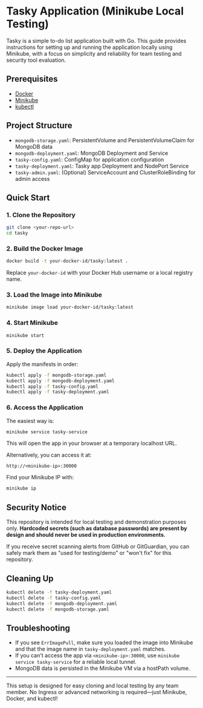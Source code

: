# Tasky Application (Minikube Local Testing)

Tasky is a simple to-do list application built with Go. This guide provides instructions for setting up and running the application locally using Minikube, with a focus on simplicity and reliability for team testing and security tool evaluation.

## Prerequisites
- [Docker](https://docs.docker.com/get-docker/)
- [Minikube](https://minikube.sigs.k8s.io/docs/start/)
- [kubectl](https://kubernetes.io/docs/tasks/tools/install-kubectl/)

## Project Structure
- `mongodb-storage.yaml`: PersistentVolume and PersistentVolumeClaim for MongoDB data
- `mongodb-deployment.yaml`: MongoDB Deployment and Service
- `tasky-config.yaml`: ConfigMap for application configuration
- `tasky-deployment.yaml`: Tasky app Deployment and NodePort Service
- `tasky-admin.yaml`: (Optional) ServiceAccount and ClusterRoleBinding for admin access

## Quick Start

### 1. Clone the Repository
```bash
git clone <your-repo-url>
cd tasky
```

### 2. Build the Docker Image
```bash
docker build -t your-docker-id/tasky:latest .
```
Replace `your-docker-id` with your Docker Hub username or a local registry name.

### 3. Load the Image into Minikube
```bash
minikube image load your-docker-id/tasky:latest
```

### 4. Start Minikube
```bash
minikube start
```

### 5. Deploy the Application
Apply the manifests in order:
```bash
kubectl apply -f mongodb-storage.yaml
kubectl apply -f mongodb-deployment.yaml
kubectl apply -f tasky-config.yaml
kubectl apply -f tasky-deployment.yaml
```

### 6. Access the Application
The easiest way is:
```bash
minikube service tasky-service
```
This will open the app in your browser at a temporary localhost URL.

Alternatively, you can access it at:
```
http://<minikube-ip>:30000
```
Find your Minikube IP with:
```bash
minikube ip
```

## Security Notice

This repository is intended for local testing and demonstration purposes only.
**Hardcoded secrets (such as database passwords) are present by design and should never be used in production environments.**

If you receive secret scanning alerts from GitHub or GitGuardian, you can safely mark them as "used for testing/demo" or "won't fix" for this repository.

## Cleaning Up
```bash
kubectl delete -f tasky-deployment.yaml
kubectl delete -f tasky-config.yaml
kubectl delete -f mongodb-deployment.yaml
kubectl delete -f mongodb-storage.yaml
```

## Troubleshooting
- If you see `ErrImagePull`, make sure you loaded the image into Minikube and that the image name in `tasky-deployment.yaml` matches.
- If you can't access the app via `<minikube-ip>:30000`, use `minikube service tasky-service` for a reliable local tunnel.
- MongoDB data is persisted in the Minikube VM via a hostPath volume.

---

This setup is designed for easy cloning and local testing by any team member. No Ingress or advanced networking is required—just Minikube, Docker, and kubectl!